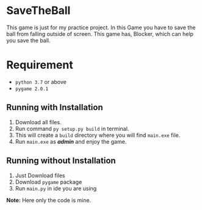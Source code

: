 # SaveTheBall
This game is just for my practice project. In this Game you have to save the ball from falling outside of screen. This game has, Blocker, which can help you save the ball.

# Requirement
* `python 3.7` or above
* `pygame 2.0.1`

## Running with Installation
1. Download all files.
2. Run command `py setup.py build` in terminal.
3. This will create a `build` directory where you will find `main.exe` file.
4. Run `main.exe` as ***admin*** and enjoy the game.

## Running without Installation
1. Just Download files
2. Download `pygame` package
3. Run `main.py` in ide you are using

**Note:** Here only the code is mine.  
